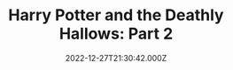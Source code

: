 ---
title: "Harry Potter and the Deathly Hallows: Part 2"
year: 2011
date: 2022-12-27T21:30:42.000Z
permalink: /almanac/movies/2022-12-27-harry-potter-and-the-deathly-hallows-part-2/index.html
link: https://letterboxd.com/rknightuk/film/harry-potter-and-the-deathly-hallows-part-2/8/
rating: 3
---